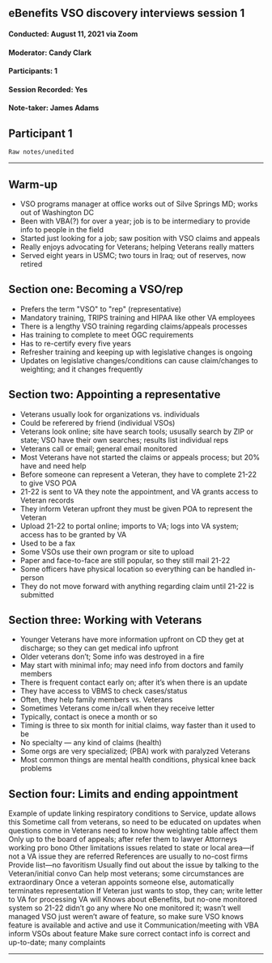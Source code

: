 ## eBenefits VSO discovery interviews session 1
#### Conducted: August 11, 2021 via Zoom
#### Moderator: Candy Clark
#### Participants: 1
#### Session Recorded: Yes
#### Note-taker: James Adams

## Participant 1

`Raw notes/unedited`

---

## Warm-up
- VSO programs manager at office works out of Silve Springs MD; works out of Washington DC
- Been with VBA(?) for over a year; job is to be intermediary to provide info to people in the field
- Started just looking for a job; saw position with VSO claims and appeals
- Really enjoys advocating for Veterans; helping Veterans really matters
- Served eight years in USMC; two tours in Iraq; out of reserves, now retired

## Section one: Becoming a VSO/rep
- Prefers the term "VSO" to "rep" (representative)
- Mandatory training, TRIPS training and HIPAA like other VA employees
- There is a lengthy VSO training regarding claims/appeals processes
- Has training to complete to meet OGC requirements
- Has to re-certify every five years
- Refresher training and keeping up with legislative changes is ongoing
- Updates on legislative changes/conditions can cause claim/changes to weighting; and it changes frequently

## Section two: Appointing a representative
- Veterans usually look for organizations vs. individuals
- Could be referered by friend (individual VSOs)
- Veterans look online; site have search tools; ususally search by ZIP or state; VSO have their own searches; results list individual reps
- Veterans call or email; general email monitored
- Most Veterans have not started the claims or appeals process; but 20% have and need help
- Before someone can represent a Veteran, they have to complete 21-22 to give VSO POA
- 21-22 is sent to VA they note the appointment, and VA grants access to Veteran records
- They inform Veteran upfront they must be given POA to represent the Veteran
- Upload 21-22 to portal online; imports to VA; logs into VA system; access has to be granted by VA
- Used to be a fax
- Some VSOs use their own program or site to upload
- Paper and face-to-face are still popular, so they still mail 21-22
- Some officers have physical location so everything can be handled in-person
- They do not move forward with anything regarding claim until 21-22 is submitted

## Section three: Working with Veterans
- Younger Veterans have more information upfront on CD they get at discharge; so they can get medical info upfront
- Older veterans don’t; Some info was destroyed in a fire
- May start with minimal info; may need info from doctors and family members
- There is frequent contact early on; after it’s when there is an update
- They have access to VBMS to check cases/status
- Often, they help family members vs. Veterans
- Sometimes Veterans come in/call when they receive letter
- Typically, contact is onece a month or so
- Timing is three to six month for initial claims, way faster than it used to be
- No specialty — any kind of claims (health)
- Some orgs are very specialized; (PBA) work with paralyzed Veterans
- Most common things are mental health conditions, physical knee back problems

## Section four: Limits and ending appointment



Example of update linking respiratory conditions to Service, update allows this
Sometime call from veterans, so need to be educated on updates when questions come in
Veterans need to know how weighting table affect them
Only up to the board of appeals; after refer them to lawyer
Attorneys working pro bono
Other limitations issues related to state or local area—if not a VA issue they are referred
References are usually to no-cost firms
Provide list—no favoritism
Usually find out about the issue by talking to the Veteran/initial convo
Can help most veterans; some circumstances are extraordinary
Once a veteran appoints someone else, automatically terminates representation
If Veteran just wants to stop, they can; write letter to VA for processing VA will 
Knows about eBenefits, but no-one monitored system so 21-22 didn’t go any where
No one monitored it; wasn’t well managed
VSO just weren’t aware of feature, so make sure VSO knows feature is available and active and use it
Communication/meeting with VBA inform VSOs about feature
Make sure correct contact info is correct and up-to-date; many complaints



---
